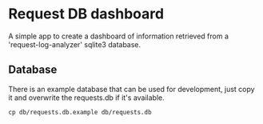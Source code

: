 # Request DB dashboard

A simple app to create a dashboard of information retrieved from a 'request-log-analyzer' sqlite3 database.

## Database
There is an example database that can be used for development, just copy it and overwrite the requests.db if it's available.

    cp db/requests.db.example db/requests.db